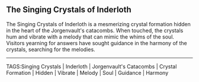 ## The Singing Crystals of Inderloth

The Singing Crystals of Inderloth is a mesmerizing crystal formation hidden in the heart of the Jorgenvault's catacombs. When touched, the crystals hum and vibrate with a melody that can mimic the whims of the soul. Visitors yearning for answers have sought guidance in the harmony of the crystals, searching for the melodies.


---

TAGS:Singing Crystals | Inderloth | Jorgenvault's Catacombs | Crystal Formation | Hidden | Vibrate | Melody | Soul | Guidance | Harmony
